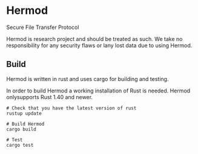 # Hermod
Secure File Transfer Protocol

Hermod is research project and should be treated as such.
We take no responsibility for any security flaws or lany lost data due to using Hermod.

## Build

Hermod is written in rust and uses cargo for building and testing.

In order to build Hermod a working installation of Rust is needed.
Hermod onlysupports Rust 1.40 and newer.

```shell
# Check that you have the latest version of rust
rustup update

# Build Hermod
cargo build

# Test
cargo test
```
